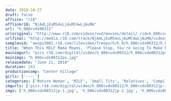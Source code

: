 ```yaml
---
date: 2018-10-27
draft: false
affsite: "r18"
afflinkr18: "NjA4LjEuMS4xLjAuMC4wLjAuMA"
url: "h_086cvdx00312"
urloriginal: "http://www.r18.com/videos/vod/movies/detail/-/id=h_086cvdx00312"
urlfinal: "http://media.r18.com/track/NjA4LjEuMS4xLjAuMC4wLjAuMA/videos/vod/movies/detail/-/id=h_086cvdx00312"
samplevid: "awspv3001.r18.com/litevideo/freepv/h/h_0/h_086cvdx00312/h_086cvdx00312_dmb_w.mp4"
title: "When This MILF Mama Moans, 'Please Stop, You're Going To Make My Nipples Fall Off...' I Still Relentlessly Continued My Nipple Assault! Tiny Titties! Check Out These Rock Hard Sensually Erect Nipples Pull Them, Tweak Them, Suck Them Hard!! 30 Ladies/4 Hours"
mainimgurl: "pics.r18.com/digital/video/h_086cvdx00312/h_086cvdx00312ps.jpg"
mainimgs: "h_086cvdx00312ps.jpg"
releasedate: "June 21, 2018"
duration: 243
productioncomp: "Center Village"
girls: ['----']
categories: ['Mature Woman', 'MILF', 'Small Tits', 'Relatives', 'Compilation', 'Over 4 Hours', 'Hi-Def']
imgurls: ['pics.r18.com/digital/video/h_086cvdx00312/h_086cvdx00312jp-1.jpg', 'pics.r18.com/digital/video/h_086cvdx00312/h_086cvdx00312jp-2.jpg', 'pics.r18.com/digital/video/h_086cvdx00312/h_086cvdx00312jp-3.jpg', 'pics.r18.com/digital/video/h_086cvdx00312/h_086cvdx00312jp-4.jpg', 'pics.r18.com/digital/video/h_086cvdx00312/h_086cvdx00312jp-5.jpg', 'pics.r18.com/digital/video/h_086cvdx00312/h_086cvdx00312jp-6.jpg', 'pics.r18.com/digital/video/h_086cvdx00312/h_086cvdx00312jp-7.jpg', 'pics.r18.com/digital/video/h_086cvdx00312/h_086cvdx00312jp-8.jpg', 'pics.r18.com/digital/video/h_086cvdx00312/h_086cvdx00312jp-9.jpg', 'pics.r18.com/digital/video/h_086cvdx00312/h_086cvdx00312jp-10.jpg', 'pics.r18.com/digital/video/h_086cvdx00312/h_086cvdx00312jp-11.jpg', 'pics.r18.com/digital/video/h_086cvdx00312/h_086cvdx00312jp-12.jpg', 'pics.r18.com/digital/video/h_086cvdx00312/h_086cvdx00312jp-13.jpg', 'pics.r18.com/digital/video/h_086cvdx00312/h_086cvdx00312jp-14.jpg', 'pics.r18.com/digital/video/h_086cvdx00312/h_086cvdx00312jp-15.jpg', 'pics.r18.com/digital/video/h_086cvdx00312/h_086cvdx00312jp-16.jpg', 'pics.r18.com/digital/video/h_086cvdx00312/h_086cvdx00312jp-17.jpg', 'pics.r18.com/digital/video/h_086cvdx00312/h_086cvdx00312jp-18.jpg', 'pics.r18.com/digital/video/h_086cvdx00312/h_086cvdx00312jp-19.jpg', 'pics.r18.com/digital/video/h_086cvdx00312/h_086cvdx00312jp-20.jpg']
imgs: ['h_086cvdx00312jp-1.jpg', 'h_086cvdx00312jp-2.jpg', 'h_086cvdx00312jp-3.jpg', 'h_086cvdx00312jp-4.jpg', 'h_086cvdx00312jp-5.jpg', 'h_086cvdx00312jp-6.jpg', 'h_086cvdx00312jp-7.jpg', 'h_086cvdx00312jp-8.jpg', 'h_086cvdx00312jp-9.jpg', 'h_086cvdx00312jp-10.jpg', 'h_086cvdx00312jp-11.jpg', 'h_086cvdx00312jp-12.jpg', 'h_086cvdx00312jp-13.jpg', 'h_086cvdx00312jp-14.jpg', 'h_086cvdx00312jp-15.jpg', 'h_086cvdx00312jp-16.jpg', 'h_086cvdx00312jp-17.jpg', 'h_086cvdx00312jp-18.jpg', 'h_086cvdx00312jp-19.jpg', 'h_086cvdx00312jp-20.jpg']
---
```

